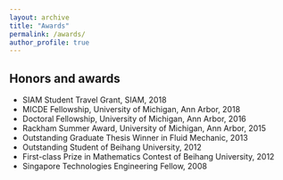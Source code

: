 ```yaml
---
layout: archive
title: "Awards"
permalink: /awards/
author_profile: true
---
```


## Honors and awards

* SIAM Student Travel Grant, SIAM, 2018
* MICDE Fellowship, University of Michigan, Ann Arbor, 2018
* Doctoral Fellowship, University of Michigan, Ann Arbor, 2016
* Rackham Summer Award, University of Michigan, Ann Arbor, 2015
* Outstanding Graduate Thesis Winner in Fluid Mechanic, 2013
* Outstanding Student of Beihang University, 2012
* First-class Prize in Mathematics Contest of Beihang University, 2012
* Singapore Technologies Engineering Fellow, 2008

